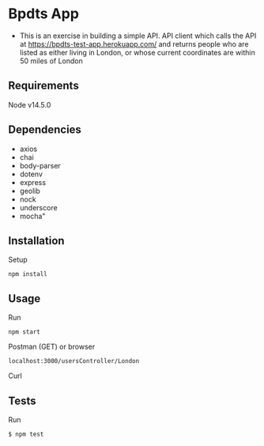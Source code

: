 # Bpdts App

- This is an exercise in building a simple API.
API client which calls the API at https://bpdts-test-app.herokuapp.com/ and returns people who are listed as either living in London, or whose current coordinates are within 50 miles of London

## Requirements

Node v14.5.0

## Dependencies

- axios
- chai
- body-parser
- dotenv
- express
- geolib
- nock
- underscore
- mocha"

## Installation

Setup
```
npm install
```

## Usage

Run
```
npm start
```

Postman (GET) or browser
```
localhost:3000/usersController/London
```
Curl

## Tests

Run
```
$ npm test
```
